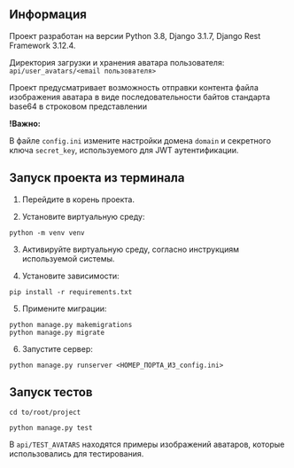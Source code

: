 ## Информация

Проект разработан на версии Python 3.8, Django 3.1.7, Django Rest Framework 3.12.4.

Директория загрузки и хранения аватара пользователя: `api/user_avatars/<email пользователя>` 

Проект предусматривает возможность отправки контента файла изображения аватара в виде последовательности байтов стандарта base64 в строковом представлении

**!Важно:**

В файле `config.ini` измените настройки домена `domain` и секретного ключа `secret_key`, используемого для JWT аутентификации.

## Запуск проекта из терминала

1. Перейдите в корень проекта.

2. Установите виртуальную среду:

```
python -m venv venv
```

3. Активируйте виртуальную среду, согласно инструкциям используемой системы.

4. Установите зависимости:

```
pip install -r requirements.txt
```

5. Примените миграции:

```
python manage.py makemigrations
python manage.py migrate
```

6. Запустите сервер:

```
python manage.py runserver <НОМЕР_ПОРТА_ИЗ_config.ini>
```

## Запуск тестов

```
cd to/root/project
```

```
python manage.py test
```

В `api/TEST_AVATARS` находятся примеры изображений аватаров, которые использовались для тестирования.
